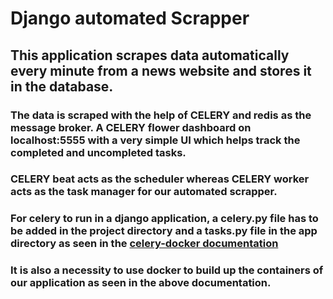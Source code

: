 # Django automated Scrapper

## This application scrapes data automatically every minute from a news website and stores it in the database.
### The data is scraped with the help of CELERY and redis as the message broker. A CELERY flower dashboard on localhost:5555 with a very simple UI which helps track the completed and uncompleted tasks.
### CELERY beat acts as the scheduler whereas  CELERY worker acts as the task manager for our automated scrapper.
### For celery to run in a django application, a celery.py file has to be added in the project directory and a tasks.py file in the app directory as seen in the [celery-docker documentation](https://testdriven.io/courses/flask-celery/docker/)
### It is also a necessity to use docker to build up the containers of our application as seen in the above documentation.
 
